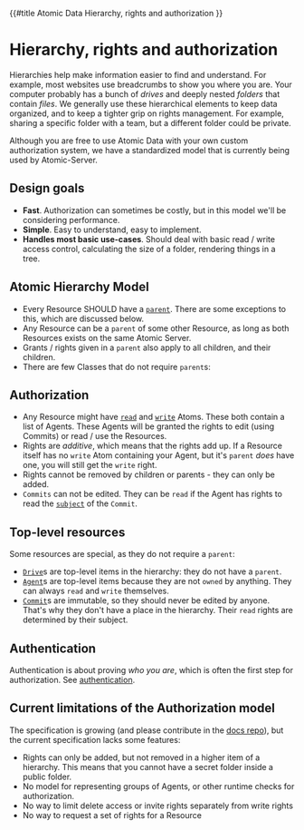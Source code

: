 {{#title Atomic Data Hierarchy, rights and authorization }}
# Hierarchy, rights and authorization

Hierarchies help make information easier to find and understand.
For example, most websites use breadcrumbs to show you where you are.
Your computer probably has a bunch of _drives_ and deeply nested _folders_ that contain _files_.
We generally use these hierarchical elements to keep data organized, and to keep a tighter grip on rights management.
For example, sharing a specific folder with a team, but a different folder could be private.

Although you are free to use Atomic Data with your own custom authorization system, we have a standardized model that is currently being used by Atomic-Server.

## Design goals

- **Fast**. Authorization can sometimes be costly, but in this model we'll be considering performance.
- **Simple**. Easy to understand, easy to implement.
- **Handles most basic use-cases**. Should deal with basic read / write access control, calculating the size of a folder, rendering things in a tree.

## Atomic Hierarchy Model

- Every Resource SHOULD have a [`parent`](https://atomicdata.dev/properties/parent). There are some exceptions to this, which are discussed below.
- Any Resource can be a `parent` of some other Resource, as long as both Resources exists on the same Atomic Server.
- Grants / rights given in a `parent` also apply to all children, and their children.
- There are few Classes that do not require `parent`s:

## Authorization

- Any Resource might have [`read`](https://atomicdata.dev/properties/read) and [`write`](https://atomicdata.dev/properties/write) Atoms. These both contain a list of Agents. These Agents will be granted the rights to edit (using Commits) or read / use the Resources.
- Rights are _additive_, which means that the rights add up. If a Resource itself has no `write` Atom containing your Agent, but it's `parent` _does_ have one, you will still get the `write` right.
- Rights cannot be removed by children or parents - they can only be added.
- `Commits` can not be edited. They can be `read` if the Agent has rights to read the [`subject`](https://atomicdata.dev/properties/subject) of the `Commit`.

## Top-level resources

Some resources are special, as they do not require a `parent`:

- [`Drive`](https://atomicdata.dev/classes/Drive)s are top-level items in the hierarchy: they do not have a `parent`.
- [`Agent`](https://atomicdata.dev/classes/Agent)s are top-level items because they are not `owned` by anything. They can always `read` and `write` themselves.
- [`Commit`](https://atomicdata.dev/classes/Commit)s are immutable, so they should never be edited by anyone. That's why they don't have a place in the hierarchy. Their `read` rights are determined by their subject.

## Authentication

Authentication is about proving _who you are_, which is often the first step for authorization. See [authentication](./authentication.md).

## Current limitations of the Authorization model

The specification is growing (and please contribute in the [docs repo](https://github.com/atomicdata-dev/atomic-data-docs/issues)), but the current specification lacks some features:

- Rights can only be added, but not removed in a higher item of a hierarchy. This means that you cannot have a secret folder inside a public folder.
- No model for representing groups of Agents, or other runtime checks for authorization.
- No way to limit delete access or invite rights separately from write rights
- No way to request a set of rights for a Resource
